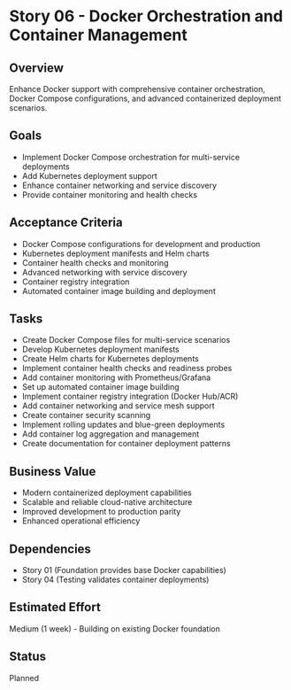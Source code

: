 # Story 06 - Docker Orchestration and Container Management

## Overview
Enhance Docker support with comprehensive container orchestration, Docker Compose configurations, and advanced containerized deployment scenarios.

## Goals
- Implement Docker Compose orchestration for multi-service deployments
- Add Kubernetes deployment support
- Enhance container networking and service discovery
- Provide container monitoring and health checks

## Acceptance Criteria
- Docker Compose configurations for development and production
- Kubernetes deployment manifests and Helm charts
- Container health checks and monitoring
- Advanced networking with service discovery
- Container registry integration
- Automated container image building and deployment

## Tasks
- Create Docker Compose files for multi-service scenarios
- Develop Kubernetes deployment manifests
- Create Helm charts for Kubernetes deployments
- Implement container health checks and readiness probes
- Add container monitoring with Prometheus/Grafana
- Set up automated container image building
- Implement container registry integration (Docker Hub/ACR)
- Add container networking and service mesh support
- Create container security scanning
- Implement rolling updates and blue-green deployments
- Add container log aggregation and management
- Create documentation for container deployment patterns

## Business Value
- Modern containerized deployment capabilities
- Scalable and reliable cloud-native architecture
- Improved development to production parity
- Enhanced operational efficiency

## Dependencies
- Story 01 (Foundation provides base Docker capabilities)
- Story 04 (Testing validates container deployments)

## Estimated Effort
Medium (1 week) - Building on existing Docker foundation

## Status
Planned
